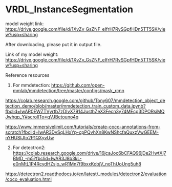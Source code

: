 # VRDL_InstanceSegmentation

model weight link:
https://drive.google.com/file/d/1XvZv_GsZNF_eIfrH7RvSGpfHDn5TT5SK/view?usp=sharing

After downloading, please put it in output file.

Link of my model weight:
https://drive.google.com/file/d/1XvZv_GsZNF_eIfrH7RvSGpfHDn5TT5SK/view?usp=sharing

Reference resources
1.	For mmdetection:
https://github.com/open-mmlab/mmdetection/tree/master/configs/mask_rcnn

https://colab.research.google.com/github/Tony607/mmdetection_object_detection_demo/blob/master/mmdetection_train_custom_data.ipynb?fbclid=IwAR0EWZTVyrtb7zDIvX7914JusthZeX3Fecn3y74MEcg3DPORsiMQJwhqp_Y#scrollTo=qVJBetouno4q

https://www.immersivelimit.com/tutorials/create-coco-annotations-from-scratch?fbclid=IwAR3DvSqLHxYp-cpPQvhXn8KwNShcfaQuxzVwGEEM-nYHUSIJto2P1QXyvUw

2.	For detectron2:
https://colab.research.google.com/drive/16jcaJoc6bCFAQ96jDe2HwtXj7BMD_-m5?fbclid=IwAR3J8b3kL-e0nMtL1P4RcydHZsjo_wR1Mn7f9bxxKobjV_noThUoUng5uh8

https://detectron2.readthedocs.io/en/latest/_modules/detectron2/evaluation/coco_evaluation.html
